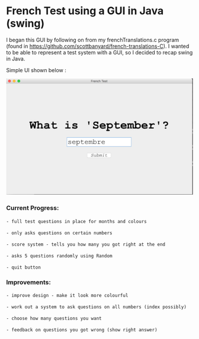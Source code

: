 # French Test using a GUI in Java (swing)

I began this GUI by following on from my frenchTranslations.c program (found in https://github.com/scottbanyard/french-translations-C).
I wanted to be able to represent a test system with a GUI, so I decided to recap swing in Java.

Simple UI shown below :

![alt text](https://github.com/scottbanyard/french-gui-test-java/blob/master/images/simpleUI.png "a test of month knowledge")

### Current Progress:

`- full test questions in place for months and colours`

`- only asks questions on certain numbers`

`- score system - tells you how many you got right at the end`

`- asks 5 questions randomly using Random`

`- quit button`

### Improvements:

`- improve design - make it look more colourful`

`- work out a system to ask questions on all numbers (index possibly)`

`- choose how many questions you want`

`- feedback on questions you got wrong (show right answer)`
